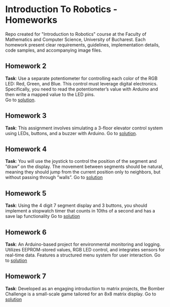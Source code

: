 # Introduction To Robotics - Homeworks
Repo created for "Introduction to Robotics" course at the Faculty of Mathematics and Computer Science, University of Bucharest. Each homework present clear requirements, guidelines, implementation details, code samples, and accompanying image files.

## Homework 2
**Task**: Use a separate potentiometer for controlling each color of the RGB LED: Red, Green, and Blue. This control must leverage digital electronics. Specifically, you need to read the potentiometer’s value with Arduino and then write a mapped value to the LED pins.\
Go to [solution](./Homework2/README.md).

## Homework 3
**Task**: This assignment involves simulating a 3-floor elevator control system using LEDs, buttons, and a buzzer with Arduino.
Go to [solution](./Homework3/README.md).

## Homework 4
**Task**: You will use the joystick to control the position of the segment and ”draw” on the display. The movement between segments should be natural, meaning they should jump from the current position only to neighbors, but without passing through ”walls”.
Go to [solution](./Homework4/README.md)

## Homework 5
**Task**: Using the 4 digit 7 segment display and 3 buttons, you should implement a stopwatch timer that counts in 10ths of a second and has a save lap functionality
Go to [solution](./Homework5/README.md)

## Homework 6
**Task**: An Arduino-based project for environmental monitoring and logging. Utilizes EEPROM-stored values, RGB LED control, and integrates sensors for real-time data. Features a structured menu system for user interaction.
Go to [solution](./Homework6/README.md)

## Homework 7
**Task**: Developed as an engaging introduction to matrix projects, the Bomber Challenge is a small-scale game tailored for an 8x8 matrix display.
Go to [solution](./Homework7/README.md)